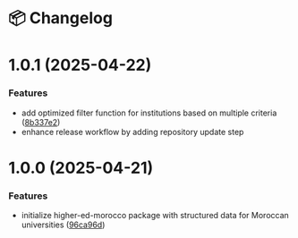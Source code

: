 # 📦 Changelog

# 1.0.1 (2025-04-22)

### Features

- add optimized filter function for institutions based on multiple criteria ([8b337e2](https://github.com/anasbehhari/higher-edu-morocco/commit/8b337e2732379383fd9cd20775832fcb94ce6d71))
- enhance release workflow by adding repository update step

# 1.0.0 (2025-04-21)

### Features

- initialize higher-ed-morocco package with structured data for Moroccan universities ([96ca96d](https://github.com/anasbehhari/higher-edu-morocco/commit/96ca96d66373422376c965d7c76977273e78ea75))
